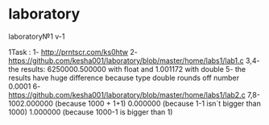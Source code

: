 # laboratory
laboratory№1 v-1

1Task :
1- http://prntscr.com/ks0htw
2- https://github.com/kesha001/laboratory/blob/master/home/labs1/lab1.c
3,4- the results:  6250000.500000 with float and 1.001172 with double
5- the results have huge difference because type double rounds off number 0.0001 
6- https://github.com/kesha001/laboratory/blob/master/home/labs1/lab2.c
7,8- 1002.000000 (because 1000 + 1+1) 0.000000 (because 1-1 isn`t bigger than 1000) 1.000000 (because 1000-1 is bigger than 1)

